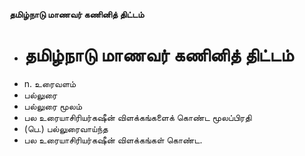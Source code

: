 **தமிழ்நாடு மாணவர் கணினித் திட்டம்**
- # தமிழ்நாடு மாணவர் கணினித் திட்டம்
- n. உரைவளம்
- பல்லுரை
- பல்லுரை மூலம்
- பல உரையாசிரியர்கஷீன் விளக்கங்களைக் கொண்ட மூலப்பிரதி
- (பெ.) பல்லுரைவாய்ந்த
- பல உரையாசிரியர்கஷீன் விளக்கங்கள் கொண்ட.

